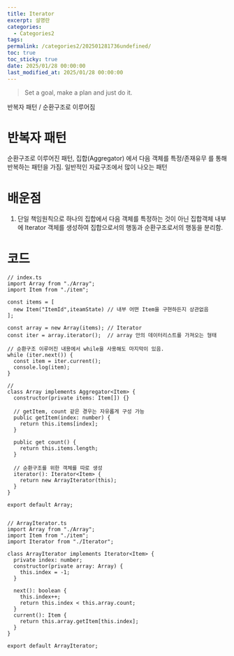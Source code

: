```yaml
---
title: Iterator
excerpt: 설명란
categories:
  - Categories2
tags: 
permalink: /categories2/202501281736undefined/
toc: true
toc_sticky: true
date: 2025/01/28 00:00:00
last_modified_at: 2025/01/28 00:00:00
---
```

> Set a goal, make a plan and just do it.

반복자 패턴 / 순환구조로 이루어짐


# 반복자 패턴
순환구조로 이루어진 패턴, 집합(Aggregator) 에서 다음 객체를 특정/존재유무 를 통해 반복하는 패턴을 가짐. 일반적인 자료구조에서 많이 나오는 패턴

# 배운점
1. 단일 책임원칙으로 하나의 집합에서 다음 객체를 특정하는 것이 아닌 집합객체 내부에 Iterator 객체를 생성하여 집합으로서의 행동과 순환구조로서의 행동을 분리함.


# 코드

```tsx
// index.ts
import Array from "./Array";
import Item from "./item";

const items = [
  new Item("ItemId",iteamState) // 내부 어떤 Item을 구현하든지 상관없음
];

const array = new Array(items); // Iterator
const iter = array.iterator();  // array 안의 데이터리스트를 가져오는 형태

// 순환구조 이루어진 내용에서 while을 사용해도 마지막이 있음.
while (iter.next()) {
  const item = iter.current();
  console.log(item);
}
```

```tsx
//
class Array implements Aggregator<Item> {
  constructor(private items: Item[]) {}

  // getItem, count 같은 경우는 자유롭게 구성 가능
  public getItem(index: number) {
    return this.items[index];
  }

  public get count() {
    return this.items.length;
  }

  // 순환구조를 위한 객체를 따로 생성
  iterator(): Iterator<Item> {
    return new ArrayIterator(this);
  }
}

export default Array;


```

```tsx
// ArrayIterator.ts
import Array from "./Array";
import Item from "./item";
import Iterator from "./Iterator";

class ArrayIterator implements Iterator<Item> {
  private index: number;
  constructor(private array: Array) {
    this.index = -1;
  }

  next(): boolean {
    this.index++;
    return this.index < this.array.count;
  }
  current(): Item {
    return this.array.getItem[this.index];
  }
}

export default ArrayIterator;

```
